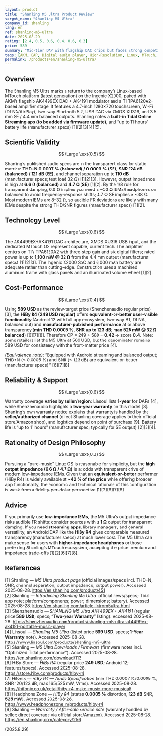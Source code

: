 ```yaml
---
layout: product
title: "Shanling M5 Ultra Product Review"
target_name: "Shanling M5 Ultra"
company_id: shanling
lang: en
ref: shanling-m5-ultra
date: 2025-08-29
rating: [2.4, 0.5, 0.6, 0.4, 0.6, 0.3]
price: 589
summary: "Mid-tier DAP with flagship DAC chips but faces strong competition from more affordable alternatives with equivalent performance"
tags: [AKM, DAP, Digital audio player, High-Resolution, Linux, MTouch, Portable]
permalink: /products/en/shanling-m5-ultra/
---
```

## Overview

The Shanling M5 Ultra marks a return to the company’s Linux-based MTouch platform (latest generation) on the Ingenic X2000, paired with AKM’s flagship AK4499EX DAC + AK4191 modulator and a TI TPA6120A2-based amplifier stage. It features a 4.7-inch 1280×720 touchscreen, Wi-Fi (DLNA/AirPlay), two-way Bluetooth 5.2, USB DAC via XMOS XU316, and 3.5 mm SE / 4.4 mm balanced outputs. Shanling notes a **built-in Tidal Online Streaming app (to be added via firmware update)**, and “up to 11 hours” battery life (manufacturer specs) [1][2][3][4][5].

## Scientific Validity

$$ \Large \text{0.5} $$

Shanling’s published audio specs are in the transparent class for static metrics: **THD+N 0.0007 % (balanced) / 0.0009 % (SE)**, **SNR 124 dB (balanced) / 121 dB (SE)**, and channel separation up to **110 dB** (manufacturer specs; test load 32 Ω) [1][2][3]. However, output impedance is high at **6.6 Ω (balanced)** and **4.7 Ω (SE)** [1][2]. By the 1/8 rule for transparent damping, 6.6 Ω implies you need ≥ ~53 Ω IEMs/headphones on balanced to avoid frequency-response shifts; 4.7 Ω SE implies ≥ ~38 Ω. Most modern IEMs are 8–32 Ω, so audible FR deviations are likely with many IEMs despite the strong THD/SNR figures (manufacturer specs) [1][2].

## Technology Level

$$ \Large \text{0.6} $$

The AK4499EX+AK4191 DAC architecture, XMOS XU316 USB input, and the dedicated MTouch OS represent capable, current tech. The amplifier centers on TI’s TPA6120A2 with three-step gain and six digital filters; rated power is up to **1,100 mW @ 32 Ω** from the 4.4 mm output (manufacturer specs) [1][2][3]. The Ingenic X2000 SoC and 6,000 mAh battery are adequate rather than cutting-edge. Construction uses a machined aluminum frame with glass panels and an illuminated volume wheel [1][2].

## Cost-Performance

$$ \Large \text{0.4} $$

Using **589 USD** as the review-target price (Shenzhenaudio regular price) [3], the **HiBy R4 (249 USD regular)** offers **equivalent-or-better user-visible functionality** (Android 12 with full app ecosystem, two-way BT, DLNA, balanced out) and **manufacturer-published performance** at or above transparency (**min THD 0.0005 %**, **SNR up to 123 dB**; **max 525 mW @ 32 Ω balanced**) [6][7][8]. Therefore CP = 249 ÷ 589 = **0.42** → score **0.4**. Note: some retailers list the M5 Ultra at 569 USD, but the denominator remains 589 USD for consistency with the front-matter price [4].

*(Equivalence note)*: “Equipped with Android streaming and balanced output; THD+N (≤ 0.0005 %) and SNR (≤ 123 dB) are equivalent-or-better (manufacturer specs).” [6][7][8]

## Reliability & Support

$$ \Large \text{0.6} $$

Warranty coverage **varies by seller/region**: Linsoul lists **1-year** for DAPs [4], while Shenzhenaudio highlights a **two-year warranty** on this model [3]. Shanling’s own warranty notice explains that warranty is handled by the **seller/authorized channel** (direct Shanling coverage applies to their official store/Amazon shop), and logistics depend on point of purchase [9]. Battery life is “up to 11 hours” (manufacturer spec; typically for SE output) [2][3][4].

## Rationality of Design Philosophy

$$ \Large \text{0.3} $$

Pursuing a “pure-music” Linux OS is reasonable for simplicity, but the **high output impedance (6.6 Ω / 4.7 Ω)** is at odds with transparent drive of modern low-impedance IEMs. Given that an **equivalent-or-better** performer (HiBy R4) is widely available at **~42 % of the price** while offering broader app functionality, the economic and technical rationale of this configuration is weak from a fidelity-per-dollar perspective [1][2][6][7][8].

## Advice

If you primarily use **low-impedance IEMs**, the M5 Ultra’s output impedance risks audible FR shifts; consider sources with **≤ 1 Ω** output for transparent damping. If you need **streaming apps**, library managers, and general versatility, an Android DAP like the **HiBy R4** gives comparable measured transparency (manufacturer specs) at much lower cost. The M5 Ultra can make sense for users with **higher-impedance headphones** or those preferring Shanling’s MTouch ecosystem, accepting the price premium and impedance trade-offs [1][2][6][7][8].

## References

[1] Shanling — *M5 Ultra product page* (official images/specs incl. THD+N, SNR, channel separation, output impedance, output power). Accessed 2025-08-28. https://en.shanling.com/product/451  
[2] Shanling — *Introducing Shanling M5 Ultra* (official news/specs; Tidal app note; platform/components; power; dimensions; battery). Accessed 2025-08-28. https://en.shanling.com/article-Introm5ultra.html  
[3] Shenzhenaudio — *SHANLING M5 Ultra AK4499EX + AK4191* (regular price **589 USD**; specs; “**Two-year Warranty**” listing). Accessed 2025-08-28. https://shenzhenaudio.com/products/shanling-m5-ultra-ak4499ex-ak4191-portable-music-player  
[4] Linsoul — *Shanling M5 Ultra* (listed price **569 USD**; specs; **1-Year Warranty** note). Accessed 2025-08-28. https://www.linsoul.com/products/shanling-m5-ultra  
[5] Shanling — *M5 Ultra Downloads / Firmware* (firmware notes incl. “Optimized Tidal performance”). Accessed 2025-08-28. https://en.shanling.com/download/113  
[6] HiBy Store — *HiBy R4* (regular price **249 USD**; Android 12; features/specs). Accessed 2025-08-28. https://store.hiby.com/products/hiby-r4  
[7] Hifonix — *HiBy R4 — Audio Specification* (min THD 0.0007 %/0.0005 %, SNR 120/123 dB, max 165/525 mW, Vrms). Accessed 2025-08-28. https://hifonix.co.uk/detail/hiby-r4-make-music-more-musical/  
[8] Headphone Zone — *HiBy R4* (states **0.0005 %** distortion, **123 dB** SNR, **525 mW**). Accessed 2025-08-28. https://www.headphonezone.in/products/hiby-r4  
[9] Shanling — *Warranty / After-sale service note* (warranty handled by seller; direct coverage via official store/Amazon). Accessed 2025-08-28. https://en.shanling.com/category/256

(2025.8.29)

